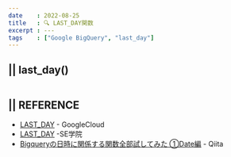 ```yaml
---
date    : 2022-08-25
title   : 🔍 LAST_DAY関数
excerpt : ---
tags    : ["Google BigQuery", "last_day"]
---
```

## || last_day()
```SQL
```


## || REFERENCE
- [LAST_DAY](https://cloud.google.com/bigquery/docs/reference/standard-sql/date_functions?hl=ja#last_day) - GoogleCloud
- [LAST_DAY](https://segakuin.com/oracle/function/last_day.html) -SE学院
- [Bigqueryの日時に関係する関数全部試してみた ①Date編](https://qiita.com/hogeta_/items/1416135863a023a09127) - Qiita
